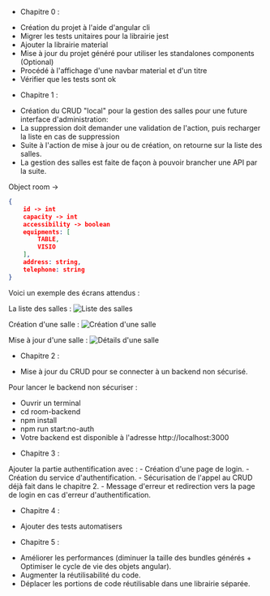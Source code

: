* Chapitre 0 :

- Création du projet à l'aide d'angular cli
- Migrer les tests unitaires pour la librairie jest
- Ajouter la librairie material
- Mise à jour du projet généré pour utiliser les standalones components (Optional)
- Procédé à l'affichage d'une navbar material et d'un titre
- Vérifier que les tests sont ok

* Chapitre 1 :

- Création du CRUD "local" pour la gestion des salles pour une future interface d'administration:
- La suppression doit demander une validation de l'action, puis recharger la liste en cas de suppression
- Suite à l'action de mise à jour ou de création, on retourne sur la liste des salles.
- La gestion des salles est faite de façon à pouvoir brancher une API par la suite.

Object room ->
```json
{
    id -> int
    capacity -> int
    accessibility -> boolean
    equipments: [
        TABLE,
        VISIO
    ],
    address: string,
    telephone: string
}
```

Voici un exemple des écrans attendus :

La liste des salles :
![Liste des salles](tp-sample-interface/admin-list.png)

Création d'une salle :
![Création d'une salle](tp-sample-interface/create-room.png)

Mise à jour d'une salle :
![Détails d'une salle](tp-sample-interface/room-detail.png)

* Chapitre 2 :

- Mise à jour du CRUD pour se connecter à un backend non sécurisé.

Pour lancer le backend non sécuriser :
- Ouvrir un terminal
- cd room-backend
- npm install
- npm run start:no-auth
- Votre backend est disponible à l'adresse http://localhost:3000

* Chapitre 3 : 

Ajouter la partie authentification avec :
    - Création d'une page de login.
    - Création du service d'authentification.
    - Sécurisation de l'appel au CRUD déjà fait dans le chapitre 2.
    - Message d'erreur et redirection vers la page de login en cas d'erreur d'authentification.

* Chapitre 4 :

- Ajouter des tests automatisers

* Chapitre 5 :

- Améliorer les performances (diminuer la taille des bundles générés + Optimiser le cycle de vie des objets angular).
- Augmenter la réutilisabilité du code.
- Déplacer les portions de code réutilisable dans une librairie séparée.
